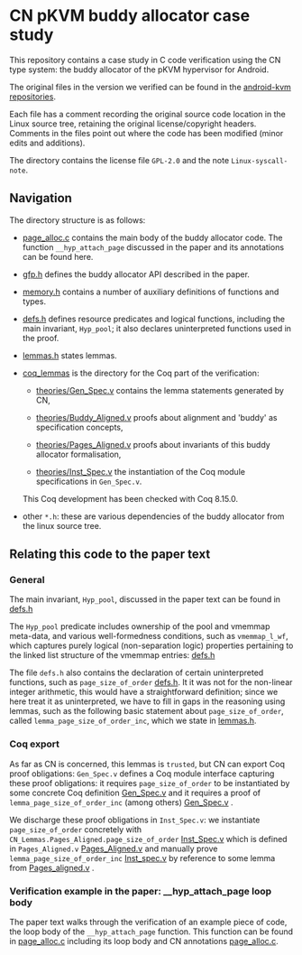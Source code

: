 # CN pKVM buddy allocator case study

This repository contains a case study in C code verification using the
CN type system: the buddy allocator of the pKVM hypervisor for
Android.

The original files in the version we verified can be found in the [android-kvm repositories](https://android-kvm.googlesource.com/linux/+/39111fc40453747f8213cf9ef4337448d3c6197d/arch/arm64/kvm/hyp/nvhe/page_alloc.c).

Each file has a comment recording the original source code location in
the Linux source tree, retaining the original license/copyright
headers. Comments in the files point out where the code has been
modified (minor edits and additions).

The directory contains the license file `GPL-2.0` and the note
`Linux-syscall-note`.


## Navigation

The directory structure is as follows:

- [page_alloc.c](page_alloc.c) contains the main body of the buddy
  allocator code. The function `__hyp_attach_page` discussed in the
  paper and its annotations can be found here.

- [gfp.h](gfp.h) defines the buddy allocator API described in the
  paper.

- [memory.h](memory.h) contains a number of auxiliary definitions of
  functions and types.
  
- [defs.h](defs.h) defines resource predicates and logical functions,
  including the main invariant, `Hyp_pool`; it also declares
  uninterpreted functions used in the proof.

- [lemmas.h](lemmas.h) states lemmas.

- [coq_lemmas](coq_lemmas) is the directory for the Coq part of the verification:

  - [theories/Gen_Spec.v](coq_lemmas/theories/Gen_Spec.v) contains the
    lemma statements generated by CN,
  
  - [theories/Buddy_Aligned.v](coq_lemmas/theories/Buddy_Aligned.v)
    proofs about alignment and 'buddy' as specification concepts,

  - [theories/Pages_Aligned.v](coq_lemmas/theories/Pages_Aligned.v)
    proofs about invariants of this buddy allocator formalisation,

  - [theories/Inst_Spec.v](coq_lemmas/theories/Inst_Spec.v) the
    instantiation of the Coq module specifications in `Gen_Spec.v`.

  This Coq development has been checked with Coq 8.15.0.


- other `*.h`: these are various dependencies of the buddy allocator
  from the linux source tree.


## Relating this code to the paper text

### General

The main invariant, `Hyp_pool`, discussed in the paper text can be
found in [defs.h](https://github.com/rems-project/CN-pKVM-buddy-allocator-case-study/blob/0d028999318e85a46bb52ebcfe4afcc102e60823/defs.h#L257-L276)

The `Hyp_pool` predicate includes ownership of the pool and vmemmap
meta-data, and various well-formedness conditions, such as
`vmemmap_l_wf`, which captures purely logical (non-separation logic)
properties pertaining to the linked list structure of the vmemmap
entries: [defs.h](https://github.com/rems-project/CN-pKVM-buddy-allocator-case-study/blob/0d028999318e85a46bb52ebcfe4afcc102e60823/defs.h#L96-L129)


The file `defs.h` also contains the declaration of certain
uninterpreted functions, such as `page_size_of_order` [defs.h](https://github.com/rems-project/CN-pKVM-buddy-allocator-case-study/blob/0d028999318e85a46bb52ebcfe4afcc102e60823/defs.h#L5).
It it was not for the non-linear integer arithmetic, this would have a straightforward definition; since we here treat it as uninterpreted, we have to fill in gaps in the reasoning using lemmas, such as the following basic statement about `page_size_of_order`, called `lemma_page_size_of_order_inc`, which we state in [lemmas.h](https://github.com/rems-project/CN-pKVM-buddy-allocator-case-study/blob/0d028999318e85a46bb52ebcfe4afcc102e60823/lemmas.h#L64-L68).

### Coq export

As far as CN is concerned, this lemmas is `trusted`, but CN can export
Coq proof obligations: `Gen_Spec.v` defines a Coq module interface
capturing these proof obligations: it requires `page_size_of_order` to
be instantiated by some concrete Coq definition [Gen_Spec.v](https://github.com/rems-project/CN-pKVM-buddy-allocator-case-study/blob/0d028999318e85a46bb52ebcfe4afcc102e60823/coq_lemmas/theories/Gen_Spec.v#L10) and it requires a proof of `lemma_page_size_of_order_inc` (among others) [Gen_Spec.v](https://github.com/rems-project/CN-pKVM-buddy-allocator-case-study/blob/0d028999318e85a46bb52ebcfe4afcc102e60823/coq_lemmas/theories/Gen_Spec.v#L157-L162) .

We discharge these proof obligations in `Inst_Spec.v`: we instantiate `page_size_of_order` concretely with `CN_Lemmas.Pages_Aligned.page_size_of_order`
[Inst_Spec.v](https://github.com/rems-project/CN-pKVM-buddy-allocator-case-study/blob/0d028999318e85a46bb52ebcfe4afcc102e60823/coq_lemmas/theories/Inst_Spec.v#L13)
which is defined in `Pages_Aligned.v` [Pages_Aligned.v](https://github.com/rems-project/CN-pKVM-buddy-allocator-case-study/blob/0d028999318e85a46bb52ebcfe4afcc102e60823/coq_lemmas/theories/Pages_Aligned.v#L10-L11)
and
manually prove `lemma_page_size_of_order_inc` [Inst_spec.v](https://github.com/rems-project/CN-pKVM-buddy-allocator-case-study/blob/0d028999318e85a46bb52ebcfe4afcc102e60823/coq_lemmas/theories/Inst_Spec.v#L105-L111)
by reference to some lemma from [Pages_aligned.v](https://github.com/rems-project/CN-pKVM-buddy-allocator-case-study/blob/0d028999318e85a46bb52ebcfe4afcc102e60823/coq_lemmas/theories/Pages_Aligned.v#L76-L86) .

### Verification example in the paper: __hyp_attach_page loop body

The paper text walks through the verification of an example piece of
code, the loop body of the `__hyp_attach_page` function. This function can be found in [page_alloc.c](https://github.com/rems-project/CN-pKVM-buddy-allocator-case-study/blob/0d028999318e85a46bb52ebcfe4afcc102e60823/page_alloc.c#L175)
including its loop body and CN annotations
[page_alloc.c](https://github.com/rems-project/CN-pKVM-buddy-allocator-case-study/blob/0d028999318e85a46bb52ebcfe4afcc102e60823/page_alloc.c#L224-L270).
